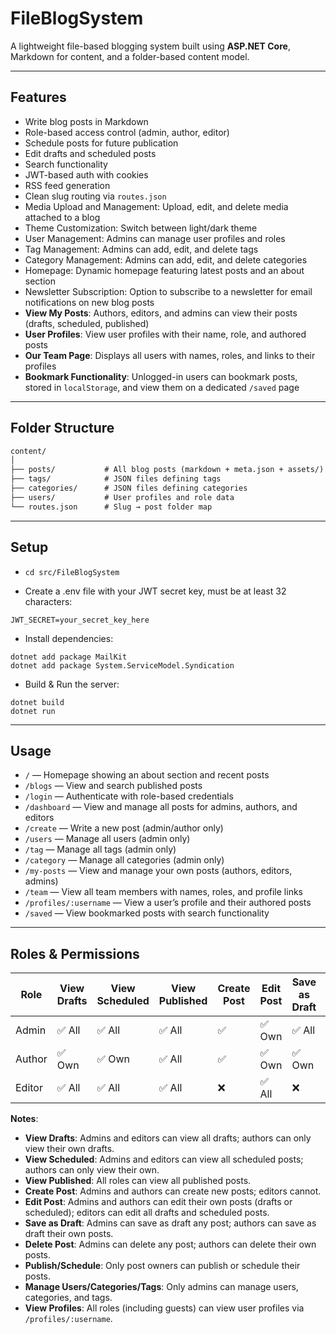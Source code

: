 # FileBlogSystem

A lightweight file-based blogging system built using **ASP.NET Core**, Markdown for content, and a folder-based content model.

---

## Features

- Write blog posts in Markdown
- Role-based access control (admin, author, editor)
- Schedule posts for future publication
- Edit drafts and scheduled posts
- Search functionality
- JWT-based auth with cookies
- RSS feed generation
- Clean slug routing via `routes.json`
- Media Upload and Management: Upload, edit, and delete media attached to a blog
- Theme Customization: Switch between light/dark theme
- User Management: Admins can manage user profiles and roles
- Tag Management: Admins can add, edit, and delete tags
- Category Management: Admins can add, edit, and delete categories
- Homepage: Dynamic homepage featuring latest posts and an about section
- Newsletter Subscription: Option to subscribe to a newsletter for email notifications on new blog posts
- **View My Posts**: Authors, editors, and admins can view their posts (drafts, scheduled, published)
- **User Profiles**: View user profiles with their name, role, and authored posts
- **Our Team Page**: Displays all users with names, roles, and links to their profiles
- **Bookmark Functionality**: Unlogged-in users can bookmark posts, stored in `localStorage`, and view them on a dedicated `/saved` page

---

## Folder Structure

```txt
content/
│
├── posts/           # All blog posts (markdown + meta.json + assets/)
├── tags/            # JSON files defining tags
├── categories/      # JSON files defining categories
├── users/           # User profiles and role data
└── routes.json      # Slug → post folder map
```

---

## Setup

- ```cd src/FileBlogSystem```

- Create a .env file with your JWT secret key, must be at least 32 characters:
```
JWT_SECRET=your_secret_key_here
```

- Install dependencies:
```
dotnet add package MailKit
dotnet add package System.ServiceModel.Syndication
```

- Build & Run the server:
```
dotnet build
dotnet run
```

---

## Usage

- `/` — Homepage showing an about section and recent posts
- `/blogs` — View and search published posts
- `/login` — Authenticate with role-based credentials
- `/dashboard` — View and manage all posts for admins, authors, and editors
- `/create` — Write a new post (admin/author only)
- `/users` — Manage all users (admin only)
- `/tag` — Manage all tags (admin only)
- `/category` — Manage all categories (admin only)
- `/my-posts` — View and manage your own posts (authors, editors, admins)
- `/team` — View all team members with names, roles, and profile links
- `/profiles/:username` — View a user’s profile and their authored posts
- `/saved` — View bookmarked posts with search functionality

---

## Roles & Permissions

| Role   | View Drafts | View Scheduled | View Published | Create Post | Edit Post | Save as Draft | Delete Post | Publish/Schedule | Manage Users/Categories/Tags |
|--------|-------------|----------------|----------------|-------------|-----------|---------------|-------------|-----------------|-----------------------------|
| Admin  | ✅ All       | ✅ All          | ✅ All          | ✅           | ✅ Own      | ✅ All        | ✅ All       | ✅ Own           | ✅                           |
| Author | ✅ Own       | ✅ Own          | ✅ All          | ✅           | ✅ Own      | ✅ Own         | ✅ Own  | ✅ Own | ❌                           |
| Editor | ✅ All       | ✅ All          | ✅ All          | ❌           | ✅ All      | ❌             | ❌           | ❌               | ❌                           |

**Notes**:
- **View Drafts**: Admins and editors can view all drafts; authors can only view their own drafts.
- **View Scheduled**: Admins and editors can view all scheduled posts; authors can only view their own.
- **View Published**: All roles can view all published posts.
- **Create Post**: Admins and authors can create new posts; editors cannot.
- **Edit Post**: Admins and authors can edit their own posts (drafts or scheduled); editors can edit all drafts and scheduled posts.
- **Save as Draft**: Admins can save as draft any post; authors can save as draft their own posts.
- **Delete Post**: Admins can delete any post; authors can delete their own posts.
- **Publish/Schedule**: Only post owners can publish or schedule their posts.
- **Manage Users/Categories/Tags**: Only admins can manage users, categories, and tags.
- **View Profiles**: All roles (including guests) can view user profiles via `/profiles/:username`.